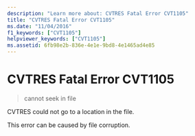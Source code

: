 ```yaml
---
description: "Learn more about: CVTRES Fatal Error CVT1105"
title: "CVTRES Fatal Error CVT1105"
ms.date: "11/04/2016"
f1_keywords: ["CVT1105"]
helpviewer_keywords: ["CVT1105"]
ms.assetid: 6fb98e2b-836e-4e1e-9bd8-4e1465ad4e85
---
```

# CVTRES Fatal Error CVT1105

> cannot seek in file

CVTRES could not go to a location in the file.

This error can be caused by file corruption.
